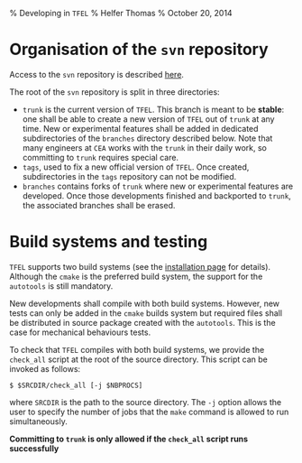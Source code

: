 % Developing in `TFEL`
% Helfer Thomas
% October 20, 2014

# Organisation of the `svn` repository

Access to the `svn` repository is described [here](svn.html).

The root of the `svn` repository is split in three directories:

- `trunk` is the current version of `TFEL`. This branch is meant to be
  **stable**: one shall be able to create a new version of `TFEL` out of
  `trunk` at any time. New or experimental features shall be added in
  dedicated subdirectories of the `branches` directory described below.
  Note that many engineers at `CEA` works with the `trunk` in their daily
  work, so committing to `trunk` requires special care. 
- `tags`, used to fix a new official version of `TFEL`. Once created,
  subdirectories in the `tags` repository can not be modified.
- `branches` contains forks of `trunk` where new or experimental
  features are developed. Once those developments finished and
  backported to `trunk`, the associated branches shall be erased.

# Build systems and testing

`TFEL` supports two build systems (see the
[installation page](install.html) for details). Although the `cmake`
is the preferred build system, the support for the `autotools` is
still mandatory.

New developments shall compile with both build systems. However, new
tests can only be added in the `cmake` builds system but required
files shall be distributed in source package created with the
`autotools`. This is the case for mechanical behaviours tests.

To check that `TFEL` compiles with both build systems, we provide the
`check_all` script at the root of the source directory. This script
can be invoked as follows:

~~~~ {#check_all .bash}
$ $SRCDIR/check_all [-j $NBPROCS]
~~~~~~~~~~~~~~~~~~~~~~

where `SRCDIR` is the path to the source directory. The `-j` option
allows the user to specify the number of jobs that the `make` command
is allowed to run simultaneously.

**Committing to `trunk` is only allowed if the `check_all` script runs
  successfully**

<!-- Local IspellDict: english -->
